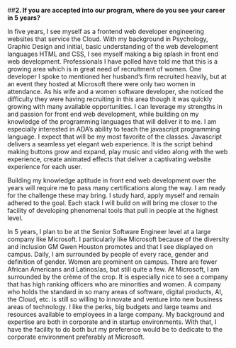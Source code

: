 ##**2. If you are accepted into our program, where do you see your career in 5 years?**

In five years, I see myself as a frontend web developer engineering websites that service the Cloud.  With my background in Psychology, Graphic Design and initial, basic understanding of the web development languages HTML and CSS, I see myself making a big splash in front end web development.  Professionals I have polled have told me that this is a growing area which is in great need of recruitment of women.  One developer I spoke to mentioned her husband’s firm recruited heavily, but at an event they hosted at Microsoft there were only two women in attendance.  As his wife and a women software developer, she noticed the difficulty they were having recruiting in this area though it was quickly growing with many available opportunities.  I can leverage my strengths in and passion for front end web development, while building on my knowledge of the programming languages that will deliver it to me.  I am especially interested in ADA’s ability to teach the javascript programming language.  I expect that will be my most favorite of the classes.  Javascript delivers a seamless yet elegant web experience.  It is the script behind making buttons grow and expand, play music and video along with the web experience, create animated effects that deliver a captivating website experience for each user.

Building my knowledge aptitude in front end web development over the years will require me to pass many certifications along the way.  I am ready for the challenge these may bring.  I study hard, apply myself and remain adhered to the goal.  Each stack I will build on will bring me closer to the facility of developing phenomenal tools that pull in people at the highest level.

In 5 years, I plan to be at the Senior Software Engineer level at a large company like Microsoft.  I particularly like Microsoft because of the diversity and inclusion GM Gwen Houston promotes and that I see displayed on campus.  Daily, I am surrounded by people of every race, gender and definition of gender.  Women are prominent on campus.  There are fewer African Americans and Latinos/as, but still quite a few.  At Microsoft, I am surrounded by the crème of the crop.  It is especially nice to see a company that has high ranking officers who are minorities and women.  A company who holds the standard in so many areas of software, digital products, AI, the Cloud, etc. is still so willing to innovate and venture into new business areas of technology.  I like the perks, big budgets and large teams and resources available to employees in a large company.  My background and expertise are both in corporate and in startup environments.  With that, I have the facility to do both but my preference would be to dedicate to the corporate environment preferably at Microsoft.

